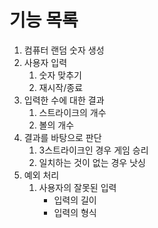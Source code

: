 # 기능 목록

1. 컴퓨터 랜덤 숫자 생성
2. 사용자 입력
    1. 숫자 맞추기
    2. 재시작/종료
3. 입력한 수에 대한 결과
    1. 스트라이크의 개수
    2. 볼의 개수
4. 결과를 바탕으로 판단
    1. 3스트라이크인 경우 게임 승리
    2. 일치하는 것이 없는 경우 낫싱
5. 예외 처리
    1. 사용자의 잘못된 입력
        - 입력의 길이
        - 입력의 형식